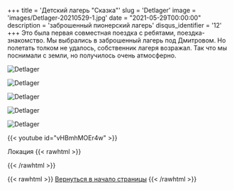+++
title = 'Детский лагерь "Сказка"'
slug = 'Detlager'
image = 'images/Detlager-20210529-1.jpg'
date = "2021-05-29T00:00:00"
description = 'заброшенный пионерский лагерь'
disqus_identifier = '12'
+++
Это была первая совместная поездка с ребятами, поездка-знакомство. Мы выбрались в заброшенный лагерь под Дмитровом. Но полетать толком не удалось, собственник лагеря возражал. Так что мы поснимали с земли, но получилось очень атмосферно.

![Detlager](/images/Detlager-20210529-2.jpg)

![Detlager](/images/Detlager-20210529-3.jpg)

![Detlager](/images/Detlager-20210529-4.jpg)

![Detlager](/images/Detlager-20210529-5.jpg)

![Detlager](/images/Detlager-20210529-6.jpg)

{{< youtube id="vHBmhMOEr4w" >}}

Локация
{{< rawhtml >}}
<script type="text/javascript" charset="utf-8" async src="https://api-maps.yandex.ru/services/constructor/1.0/js/?um=constructor%3A6d821ac82783473d2dfb75a17f992af860b0fbde13384aa4ae4e4a2a5179c302&amp;width=500&amp;height=400&amp;lang=ru_RU&amp;scroll=true"></script>
{{< /rawhtml >}}

{{< rawhtml >}}
<a href="#">Вернуться в начало страницы</a>
{{< /rawhtml >}}
